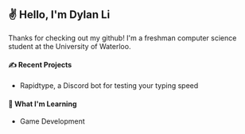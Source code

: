 ## ✌️ Hello, I'm Dylan Li

Thanks for checking out my github! I'm a freshman computer science student at the University of Waterloo.

#### ✍ Recent Projects

* Rapidtype, a Discord bot for testing your typing speed

#### 🧠 What I'm Learning

* Game Development
